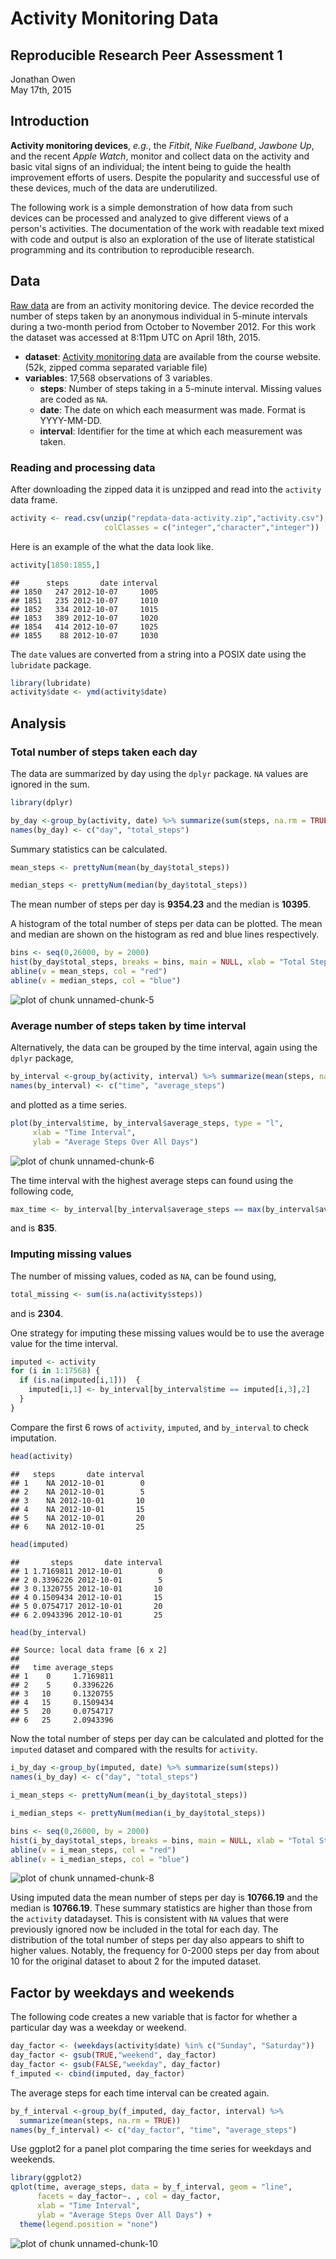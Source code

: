 Activity Monitoring Data
========================
Reproducible Research Peer Assessment 1  
---------------------------------------  

Jonathan Owen  
May 17th, 2015  

  
  
  
## Introduction  
**Activity monitoring devices**, *e.g.*, the *Fitbit*, *Nike Fuelband*, 
*Jawbone Up*, and the recent *Apple Watch*, monitor and collect data on the 
activity and basic vital signs of an individual; the intent being to guide the 
health improvement efforts of users. Despite the popularity and successful use
of these devices, much of the data are underutilized. 
  
  
The following work is a simple demonstration of how data from such devices can 
be processed and analyzed to give different views of a person's activities. The
documentation of the work with readable text mixed with code and output is also 
an exploration of the use of literate statistical programming and its 
contribution to reproducible research.

## Data
[Raw data](https://d396qusza40orc.cloudfront.net/repdata%2Fdata%2Factivity.zip)
are from an activity monitoring device. The device recorded the number of 
steps taken by an anonymous individual in 5-minute intervals during a two-month 
period from October to November 2012. For this work the dataset was accessed at 
8:11pm UTC on April 18th, 2015.

  + **dataset**:  [Activity monitoring data](https://d396qusza40orc.cloudfront.net/repdata%2Fdata%2Factivity.zip)
  are available from the course website. (52k, zipped comma separated variable file)
  + **variables**:  17,568 observations of 3 variables.  
    + **steps**:  Number of steps taking in a 5-minute interval. Missing values 
    are coded as `NA`.
    + **date**:  The date on which each measurment was made. 
    Format is YYYY-MM-DD.
    + **interval**:  Identifier for the time at which each measurement was taken.  
    
  
### Reading and processing data  
After downloading the zipped data it is unzipped and read into the `activity`
data frame.

```r
activity <- read.csv(unzip("repdata-data-activity.zip","activity.csv"), 
                     colClasses = c("integer","character","integer"))
```
Here is an example of the what the data look like.

```r
activity[1850:1855,]
```

```
##      steps       date interval
## 1850   247 2012-10-07     1005
## 1851   235 2012-10-07     1010
## 1852   334 2012-10-07     1015
## 1853   389 2012-10-07     1020
## 1854   414 2012-10-07     1025
## 1855    88 2012-10-07     1030
```
The `date` values are converted from a string into a POSIX date using the 
`lubridate` package.

```r
library(lubridate)
activity$date <- ymd(activity$date)
```

## Analysis
### Total number of steps taken each day
The data are summarized by day using the `dplyr` package. `NA` values are
ignored in the sum.

```r
library(dplyr)
```


```r
by_day <-group_by(activity, date) %>% summarize(sum(steps, na.rm = TRUE))
names(by_day) <- c("day", "total_steps")
```

Summary statistics can be calculated.

```r
mean_steps <- prettyNum(mean(by_day$total_steps))
```

```r
median_steps <- prettyNum(median(by_day$total_steps))
```
The mean number of steps per day is **9354.23** and the median is 
**10395**.  
  
  
A histogram of the total number of steps per data can be plotted. The mean and 
median are shown on the histogram as red and blue lines respectively.


```r
bins <- seq(0,26000, by = 2000)
hist(by_day$total_steps, breaks = bins, main = NULL, xlab = "Total Steps per Day")
abline(v = mean_steps, col = "red")
abline(v = median_steps, col = "blue")
```

![plot of chunk unnamed-chunk-5](figure/unnamed-chunk-5-1.png) 
  
### Average number of steps taken by time interval  

Alternatively, the data can be grouped by the time interval, again using the 
`dplyr` package,

```r
by_interval <-group_by(activity, interval) %>% summarize(mean(steps, na.rm = TRUE))
names(by_interval) <- c("time", "average_steps")
```
 
and plotted as a time series.

```r
plot(by_interval$time, by_interval$average_steps, type = "l",
     xlab = "Time Interval", 
     ylab = "Average Steps Over All Days")
```

![plot of chunk unnamed-chunk-6](figure/unnamed-chunk-6-1.png) 

The time interval with the highest average steps can found using the following 
code,

```r
max_time <- by_interval[by_interval$average_steps == max(by_interval$average_steps),1]
```
and is **835**.  
  
### Imputing missing values
The number of missing values, coded as `NA`, can be found using,

```r
total_missing <- sum(is.na(activity$steps))
```
and is **2304**.  

One strategy for imputing these missing values would be to use the average 
value for the time interval.

```r
imputed <- activity
for (i in 1:17568) {
  if (is.na(imputed[i,1]))  {
    imputed[i,1] <- by_interval[by_interval$time == imputed[i,3],2]
  }
}
```
Compare the first 6 rows of `activity`, `imputed`, and `by_interval` to check
imputation.

```r
head(activity)
```

```
##   steps       date interval
## 1    NA 2012-10-01        0
## 2    NA 2012-10-01        5
## 3    NA 2012-10-01       10
## 4    NA 2012-10-01       15
## 5    NA 2012-10-01       20
## 6    NA 2012-10-01       25
```

```r
head(imputed)
```

```
##       steps       date interval
## 1 1.7169811 2012-10-01        0
## 2 0.3396226 2012-10-01        5
## 3 0.1320755 2012-10-01       10
## 4 0.1509434 2012-10-01       15
## 5 0.0754717 2012-10-01       20
## 6 2.0943396 2012-10-01       25
```

```r
head(by_interval)
```

```
## Source: local data frame [6 x 2]
## 
##   time average_steps
## 1    0     1.7169811
## 2    5     0.3396226
## 3   10     0.1320755
## 4   15     0.1509434
## 5   20     0.0754717
## 6   25     2.0943396
```

Now the total number of steps per day can be calculated and plotted for the 
`imputed` dataset and compared with the results for `activity`.

```r
i_by_day <-group_by(imputed, date) %>% summarize(sum(steps))
names(i_by_day) <- c("day", "total_steps")
```

```r
i_mean_steps <- prettyNum(mean(i_by_day$total_steps))
```

```r
i_median_steps <- prettyNum(median(i_by_day$total_steps))
```

```r
bins <- seq(0,26000, by = 2000)
hist(i_by_day$total_steps, breaks = bins, main = NULL, xlab = "Total Steps per Day (imputed)")
abline(v = i_mean_steps, col = "red")
abline(v = i_median_steps, col = "blue")
```

![plot of chunk unnamed-chunk-8](figure/unnamed-chunk-8-1.png) 

Using imputed data the mean number of steps per day is **10766.19** and
the median is **10766.19**.  These summary statistics are higher than 
those from the `activity` datadayset. This is consistent with `NA` values that were 
previously ignored now be included in the total for each day.  The distribution 
of the total number of steps per day also appears to shift to higher values. 
Notably, the frequency for 0-2000 steps per day from about 10 for the original 
dataset to about 2 for the imputed dataset.  
  
## Factor by weekdays and weekends
The following code creates a new variable that is factor for whether a 
particular day was a weekday or weekend.

```r
day_factor <- (weekdays(activity$date) %in% c("Sunday", "Saturday"))
day_factor <- gsub(TRUE,"weekend", day_factor)
day_factor <- gsub(FALSE,"weekday", day_factor)
f_imputed <- cbind(imputed, day_factor)
```

The average steps for each time interval can be created again.

```r
by_f_interval <-group_by(f_imputed, day_factor, interval) %>% 
  summarize(mean(steps, na.rm = TRUE))
names(by_f_interval) <- c("day_factor", "time", "average_steps")
```

Use ggplot2 for a panel plot comparing the time series for weekdays and weekends.

```r
library(ggplot2)
qplot(time, average_steps, data = by_f_interval, geom = "line", 
      facets = day_factor~. , col = day_factor, 
      xlab = "Time Interval",
      ylab = "Average Steps Over All Days") + 
  theme(legend.position = "none")
```

![plot of chunk unnamed-chunk-10](figure/unnamed-chunk-10-1.png) 


